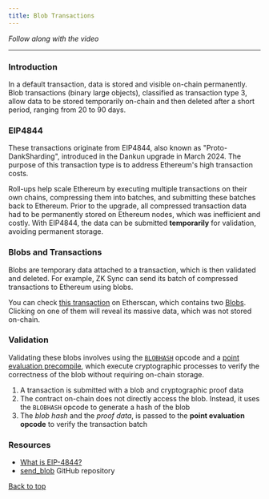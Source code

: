 ```yaml
---
title: Blob Transactions
---
```


_Follow along with the video_

---

<a name="top"></a>

### Introduction

In a default transaction, data is stored and visible on-chain permanently. Blob transactions (binary large objects), classified as transaction type 3, allow data to be stored temporarily on-chain and then deleted after a short period, ranging from 20 to 90 days.

### EIP4844

These transactions originate from EIP4844, also known as "Proto-DankSharding", introduced in the Dankun upgrade in March 2024. The purpose of this transaction type is to address Ethereum's high transaction costs.

Roll-ups help scale Ethereum by executing multiple transactions on their own chains, compressing them into batches, and submitting these batches back to Ethereum. Prior to the upgrade, all compressed transaction data had to be permanently stored on Ethereum nodes, which was inefficient and costly. With EIP4844, the data can be submitted **temporarily** for validation, avoiding permanent storage.

### Blobs and Transactions

Blobs are temporary data attached to a transaction, which is then validated and deleted. For example, ZK Sync can send its batch of compressed transactions to Ethereum using blobs.

You can check [this transaction](https://etherscan.io/tx/0x291351476ef62e83ed33fb385f998232b8577bd1af60eb3463ce5a9e77fc8666) on Etherscan, which contains two [Blobs](https://etherscan.io/tx/0x291351476ef62e83ed33fb385f998232b8577bd1af60eb3463ce5a9e77fc8666#blobs). Clicking on one of them will reveal its massive data, which was not stored on-chain.

### Validation

Validating these blobs involves using the [`BLOBHASH`](https://www.evm.codes/#49?fork=cancun) opcode and a [point evaluation precompile](https://www.evm.codes/precompiled#0x0a?fork=cancun), which execute cryptographic processes to verify the correctness of the blob without requiring on-chain storage.

1. A transaction is submitted with a blob and cryptographic proof data
2. The contract on-chain does not directly access the blob. Instead, it uses the `BLOBHASH` opcode to generate a hash of the blob
3. The _blob hash_ and the _proof data_, is passed to the **point evaluation opcode** to verify the transaction batch

### Resources

- [What is EIP-4844?](https://www.cyfrin.io/blog/what-is-eip-4844-proto-danksharding-and-blob-transactions)
- [send_blob](https://github.com/PatrickAlphaC/send_blob) GitHub repository

[Back to top](#top)
